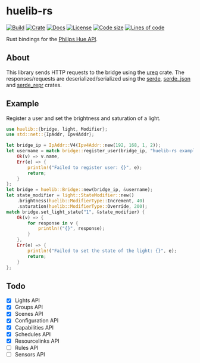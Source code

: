 # huelib-rs

[![Build](https://img.shields.io/github/workflow/status/yuqio/huelib-rs/Rust)](https://github.com/yuqio/huelib-rs/actions)
[![Crate](https://img.shields.io/crates/v/huelib)](https://crates.io/crates/huelib)
[![Docs](https://docs.rs/huelib/badge.svg)](https://docs.rs/huelib)
[![License](https://img.shields.io/github/license/yuqio/huelib-rs)](https://github.com/yuqio/huelib-rs/blob/master/LICENSE)
[![Code size](https://img.shields.io/github/languages/code-size/yuqio/huelib-rs)]()
[![Lines of code](https://tokei.rs/b1/github/yuqio/huelib-rs?category=code)]()

<!-- cargo-sync-readme start -->

Rust bindings for the [Philips Hue API].

## About

This library sends HTTP requests to the bridge using the [ureq] crate. The responses/requests
are deserialized/serialized using the [serde], [serde_json] and [serde_repr] crates.

[Philips Hue API]: https://developers.meethue.com/develop/hue-api
[ureq]: https://github.com/algesten/ureq
[serde]: https://github.com/serde-rs/serde
[serde_json]: https://github.com/serde-rs/json
[serde_repr]: https://github.com/dtolnay/serde-repr

## Example

Register a user and set the brightness and saturation of a light.
```rust
use huelib::{bridge, light, Modifier};
use std::net::{IpAddr, Ipv4Addr};

let bridge_ip = IpAddr::V4(Ipv4Addr::new(192, 168, 1, 2));
let username = match bridge::register_user(bridge_ip, "huelib-rs example", false) {
    Ok(v) => v.name,
    Err(e) => {
        println!("Failed to register user: {}", e);
        return;
    }
};
let bridge = huelib::Bridge::new(bridge_ip, &username);
let state_modifier = light::StateModifier::new()
    .brightness(huelib::ModifierType::Increment, 40)
    .saturation(huelib::ModifierType::Override, 200);
match bridge.set_light_state("1", &state_modifier) {
    Ok(v) => {
        for response in v {
            println!("{}", response);
        }
    },
    Err(e) => {
        println!("Failed to set the state of the light: {}", e);
        return;
    }
};
```

<!-- cargo-sync-readme end -->

## Todo

- [x] Lights API
- [x] Groups API
- [x] Scenes API
- [x] Configuration API
- [x] Capabilities API
- [x] Schedules API
- [x] Resourcelinks API
- [ ] Rules API
- [ ] Sensors API
